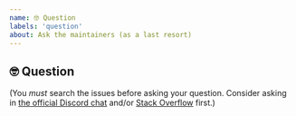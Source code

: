 ```yaml
---
name: 🤓 Question
labels: 'question'
about: Ask the maintainers (as a last resort)
---
```


## 🤓 Question

(You _must_ search the issues before asking your question. Consider asking in [the official Discord chat](https://discordapp.com/invite/kqXf65G) and/or [Stack Overflow](https://stackoverflow.com) first.)
